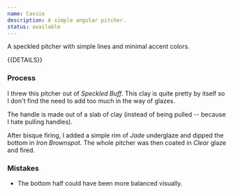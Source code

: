 ```yaml
---
name: Cassie
description: A simple angular pitcher.
status: available
---
```


A speckled pitcher with simple lines and minimal accent colors. 

{{DETAILS}}

### Process

I threw this pitcher out of *Speckled Buff*. This clay is quite pretty by itself so I don't find the need to add too much in the way of glazes. 

The handle is made out of a slab of clay (instead of being pulled -- because I hate pulling handles).

After bisque firing, I added a simple rim of *Jade* underglaze and dipped the bottom in *Iron Brownspot*. The whole pitcher was then coated in *Clear* glaze and fired.

### Mistakes

* The bottom half could have been more balanced visually.